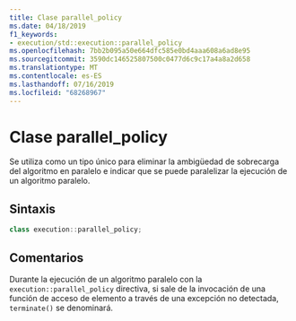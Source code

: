 ```yaml
---
title: Clase parallel_policy
ms.date: 04/18/2019
f1_keywords:
- execution/std::execution::parallel_policy
ms.openlocfilehash: 7bb2b095a50e664dfc585e0bd4aaa608a6ad8e95
ms.sourcegitcommit: 3590dc146525807500c0477d6c9c17a4a8a2d658
ms.translationtype: MT
ms.contentlocale: es-ES
ms.lasthandoff: 07/16/2019
ms.locfileid: "68268967"
---
```

# <a name="parallelpolicy-class"></a>Clase parallel_policy

Se utiliza como un tipo único para eliminar la ambigüedad de sobrecarga del algoritmo en paralelo e indicar que se puede paralelizar la ejecución de un algoritmo paralelo.

## <a name="syntax"></a>Sintaxis

```cpp
class execution::parallel_policy;
```

## <a name="remarks"></a>Comentarios

Durante la ejecución de un algoritmo paralelo con la `execution::parallel_policy` directiva, si sale de la invocación de una función de acceso de elemento a través de una excepción no detectada, `terminate()` se denominará.
